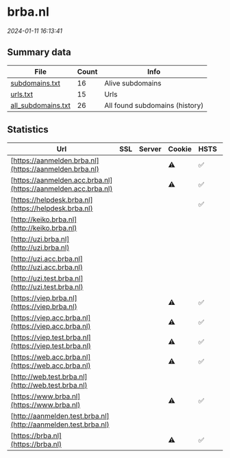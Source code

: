 # brba.nl
*2024-01-11 16:13:41*
## Summary data
| File       | Count | Info |
|------------|-------|------|
|[subdomains.txt](/data/brba.nl/subdomains.txt)|16|Alive subdomains|
|[urls.txt](/data/brba.nl/urls.txt)|15|Urls|
|[all_subdomains.txt](/data/brba.nl/all_subdomains.txt)|26|All found subdomains (history)|
## Statistics
| Url | SSL | Server | Cookie | HSTS | CSP | XFO | XXP | RP | Tech |Title |
|------------|-------|------|------|------|------|------|------|------|------|------|
|[https://aanmelden.brba.nl](https://aanmelden.brba.nl)| ||:warning: |:white_check_mark: |:warning: |:white_check_mark: |:white_check_mark: |:white_check_mark: |HSTS|BRBA-AANMELDEN|
|[https://aanmelden.acc.brba.nl](https://aanmelden.acc.brba.nl)| ||:warning: |:white_check_mark: |:warning: |:white_check_mark: | |:white_check_mark: |HSTS|BRBA-AANMELDEN|
|[https://helpdesk.brba.nl](https://helpdesk.brba.nl)| || |:white_check_mark: | |:white_check_mark: |:white_check_mark: |:white_check_mark: |HSTS||
|[http://keiko.brba.nl](http://keiko.brba.nl)| || | | | | |:white_check_mark: |||
|[http://uzi.brba.nl](http://uzi.brba.nl)| || | | | | |:white_check_mark: |||
|[http://uzi.acc.brba.nl](http://uzi.acc.brba.nl)| || | | | | |:white_check_mark: |||
|[http://uzi.test.brba.nl](http://uzi.test.brba.nl)| || | | | | |:white_check_mark: |||
|[https://viep.brba.nl](https://viep.brba.nl)| ||:warning: |:white_check_mark: |:warning: |:white_check_mark: |:white_check_mark: |:white_check_mark: |HSTS|Redirecting to h...|
|[https://viep.acc.brba.nl](https://viep.acc.brba.nl)| ||:warning: |:white_check_mark: |:white_check_mark: | |:white_check_mark: |HSTS|Redirecting to h...|
|[https://viep.test.brba.nl](https://viep.test.brba.nl)| ||:warning: |:white_check_mark: |:warning: |:white_check_mark: | |:white_check_mark: |HSTS|Redirecting to h...|
|[https://web.acc.brba.nl](https://web.acc.brba.nl)| ||:warning: |:white_check_mark: |:warning: |:white_check_mark: | |:white_check_mark: |HSTS|Redirecting to h...|
|[http://web.test.brba.nl](http://web.test.brba.nl)| || | | | | |:white_check_mark: |||
|[https://www.brba.nl](https://www.brba.nl)| ||:warning: |:white_check_mark: |:warning: |:white_check_mark: |:white_check_mark: |:white_check_mark: |HSTS|Redirecting to h...|
|[http://aanmelden.test.brba.nl](http://aanmelden.test.brba.nl)| || | | | | |:white_check_mark: |||
|[https://brba.nl](https://brba.nl)| ||:warning: |:white_check_mark: |:warning: |:white_check_mark: |:white_check_mark: |:white_check_mark: |HSTS|Redirecting to h...|